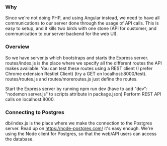 ### Why
Since we're not doing PHP, and using Angular instead, we need to have all communications to our server done
through the usage of API calls. This is easy to setup, and it kills two birds with one stone (API for customer, and communication to our server backend for the web UI).

### Overview
So we have server.js which bootstraps and starts the Express server.
routes/index.js is the place where we specify all the different routes the API makes available.
You can test these routes using a REST client (I prefer Chrome extension Restlet Client) (try a GET on localhost:8000/test).
routes/routes.js and routes/moreroutes.js just define the routes.

Start the Express server by running npm run dev (have to add "dev": "nodemon server.js" to scripts attribute in package.json)
Perform REST API calls on localhost:8000.

### Connecting to Postgres
db/index.js is the place where we make the connection to the Postgres server.
Read up on https://node-postgres.com/ it's easy enough. We're using the Node client for Postgres,
so that the web/API users can access the database.
